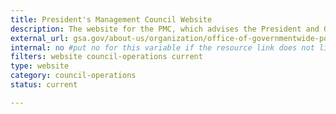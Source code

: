 ```yaml
---
title: President's Management Council Website
description: The website for the PMC, which advises the President and OMB on government reform initiatives, provides performance and management leadership throughout the Executive Branch, and oversees implementation of government-wide management policies and programs.
external_url: gsa.gov/about-us/organization/office-of-governmentwide-policy/office-of-shared-solutions-and-performance-improvement/presidents-management-council-pmc
internal: no #put no for this variable if the resource link does not live on CIO.gov
filters: website council-operations current
type: website
category: council-operations
status: current

---
```

